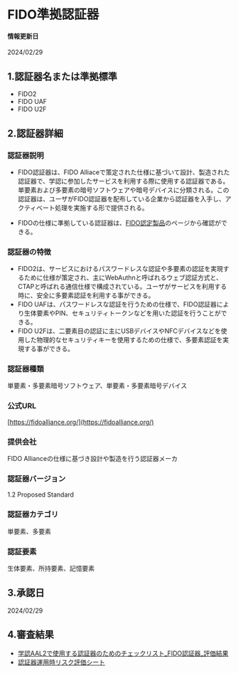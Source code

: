 # FIDO準拠認証器

#### 情報更新日
  2024/02/29

## 1.認証器名または準拠標準
  - FIDO2
  - FIDO UAF
  - FIDO U2F

## 2.認証器詳細

### 認証器説明
  - FIDO認証器は、FIDO Alliaceで策定された仕様に基づいて設計、製造された認証器で、学認に参加したサービスを利用する際に使用する認証器である。単要素および多要素の暗号ソフトウェアや暗号デバイスに分類される。この認証器は、ユーザがFIDO認証器を配布している企業から認証器を入手し、アクティベート処理を実施する形で提供される。

  - FIDOの仕様に準拠している認証器は、[FIDO認定製品](https://fidoalliance.org/certification/fido-certified-products/?lang=ja)のページから確認ができる。

### 認証器の特徴
  - FIDO2は、サービスにおけるパスワードレスな認証や多要素の認証を実現するために仕様が策定され、主にWebAuthnと呼ばれるウェブ認証方式と、CTAPと呼ばれる通信仕様で構成されている。ユーザがサービスを利用する時に、安全に多要素認証を利用する事ができる。
  - FIDO UAFは、パスワードレスな認証を行うための仕様で、FIDO認証器により生体要素やPIN、セキュリティトークンなどを用いた認証を行うことができる。
  - FIDO U2Fは、二要素目の認証に主にUSBデバイスやNFCデバイスなどを使用した物理的なセキュリティキーを使用するための仕様で、多要素認証を実現する事ができる。

### 認証器種類
  単要素・多要素暗号ソフトウェア、単要素・多要素暗号デバイス

### 公式URL
  [https://fidoalliance.org/](https://fidoalliance.org/)

### 提供会社
  FIDO Allianceの仕様に基づき設計や製造を行う認証器メーカ

### 認証器バージョン
  1.2 Proposed Standard

### 認証器カテゴリ
  単要素、多要素

### 認証要素
  生体要素、所持要素、記憶要素

## 3.承認日
  2024/02/29

## 4.審査結果
  - [学認AAL2で使用する認証器のためのチェックリスト_FIDO認証器_評価結果](../assets/checklist_fido.xlsx)
  - [認証器運用時リスク評価シート](../risk_assesment.md)